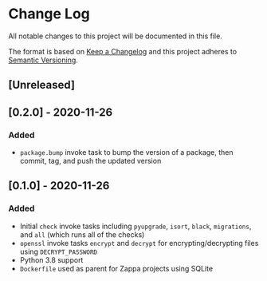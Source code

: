 # Change Log
All notable changes to this project will be documented in this file.

The format is based on [Keep a Changelog](http://keepachangelog.com/)
and this project adheres to [Semantic Versioning](http://semver.org/).

## [Unreleased]

## [0.2.0] - 2020-11-26

### Added
- `package.bump` invoke task to bump the version of a package, then commit, tag, and push the updated version

## [0.1.0] - 2020-11-26

### Added
- Initial `check` invoke tasks including `pyupgrade`, `isort`, `black`, `migrations`, and `all` (which runs all of the checks)
- `openssl` invoke tasks `encrypt` and `decrypt` for encrypting/decrypting files using `DECRYPT_PASSWORD`
- Python 3.8 support
- `Dockerfile` used as parent for Zappa projects using SQLite
